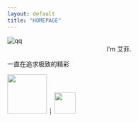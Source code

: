 ```yaml
---
layout: default
title: "HOMEPAGE"
---
```

 <div class="menu"></div>
<div class="header">
 <img src="https://q1.qlogo.cn/g?b=qq&amp;nk=1764712330&amp;s=640" alt="qq">
<center>I'm 艾菲.</center>
<div class="contact"></div>
</div>
<div class="main">
<div id="hitokoto"><p id="hitokoto_text">一直在追求极致的精彩</p></div>
 <script>
  var xhr = new XMLHttpRequest();
  xhr.open('get', 'https://v1.hitokoto.cn');
  xhr.onreadystatechange = function () {
    if (xhr.readyState === 4) {
      var data = JSON.parse(xhr.responseText);
      var hitokoto = document.getElementById('hitokoto_text');
      hitokoto.innerText = data.hitokoto;
    }
  }
  xhr.send();
</script>
</div>
 
<footer>
<a href="https://dash.cloudflare.com" target="_blank" rel="nofollow"><img src="https://cdn.jsdelivr.net/gh/ooiv7oo/ling@gh-pages/assets/images/CloudFlare.png" style="width:5.58rem;"></a>
┊
<a href="https://github.com" target="_blank" rel="nofollow"><img src="https://cdn.jsdelivr.net/gh/ooiv7oo/ling@gh-pages/assets/images/GitHub.png" style="width:3rem;"></a>
</footer>

